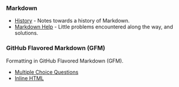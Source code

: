 ### Markdown

- [History](https://github.com/jonfernq/Learning/tree/main/Markdown/MarkdownHistory) - Notes towards a history of Markdown. 
- [Markdown Help](https://github.com/jonfernq/Learning/blob/main/Markdown/MarkdownHelp.md) - Little problems encountered along the way, and solutions. 

### GitHub Flavored Markdown (GFM) 

Formatting in GitHub Flavored Markdown (GFM).

- [Multiple Choice Questions](https://github.com/jonfernq/Learning/blob/main/Markdown/multiple_choice_questions.md) 
- [Inline HTML](https://github.com/jonfernq/Learning/blob/main/Markdown/GitHubFlavoredmarkdown/README.md)
